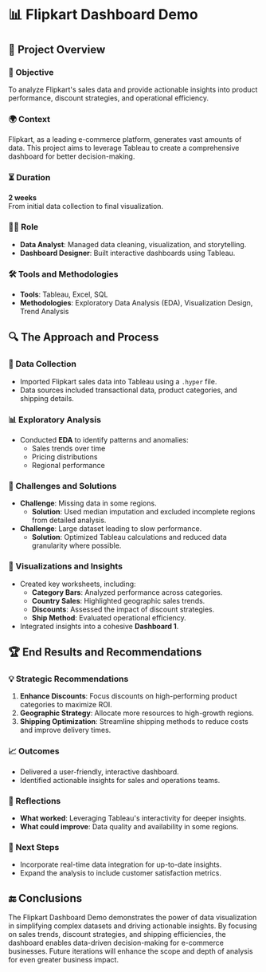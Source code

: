 # 📊 Flipkart Dashboard Demo

## 📝 Project Overview

### 🎯 Objective
To analyze Flipkart's sales data and provide actionable insights into product performance, discount strategies, and operational efficiency.

### 🌍 Context
Flipkart, as a leading e-commerce platform, generates vast amounts of data. This project aims to leverage Tableau to create a comprehensive dashboard for better decision-making.

### ⏳ Duration
**2 weeks**  
From initial data collection to final visualization.

### 🧑‍💻 Role
- **Data Analyst**: Managed data cleaning, visualization, and storytelling.
- **Dashboard Designer**: Built interactive dashboards using Tableau.

### 🛠️ Tools and Methodologies
- **Tools**: Tableau, Excel, SQL
- **Methodologies**: Exploratory Data Analysis (EDA), Visualization Design, Trend Analysis


## 🔍 The Approach and Process

### 📂 Data Collection
- Imported Flipkart sales data into Tableau using a `.hyper` file.
- Data sources included transactional data, product categories, and shipping details.

### 📊 Exploratory Analysis
- Conducted **EDA** to identify patterns and anomalies:
  - Sales trends over time
  - Pricing distributions
  - Regional performance

### 🧗 Challenges and Solutions
- **Challenge**: Missing data in some regions.
  - **Solution**: Used median imputation and excluded incomplete regions from detailed analysis.
- **Challenge**: Large dataset leading to slow performance.
  - **Solution**: Optimized Tableau calculations and reduced data granularity where possible.

### 🌟 Visualizations and Insights
- Created key worksheets, including:
  - **Category Bars**: Analyzed performance across categories.
  - **Country Sales**: Highlighted geographic sales trends.
  - **Discounts**: Assessed the impact of discount strategies.
  - **Ship Method**: Evaluated operational efficiency.
- Integrated insights into a cohesive **Dashboard 1**.


## 🏆 End Results and Recommendations

### 💡 Strategic Recommendations
1. **Enhance Discounts**: Focus discounts on high-performing product categories to maximize ROI.
2. **Geographic Strategy**: Allocate more resources to high-growth regions.
3. **Shipping Optimization**: Streamline shipping methods to reduce costs and improve delivery times.

### 📈 Outcomes
- Delivered a user-friendly, interactive dashboard.
- Identified actionable insights for sales and operations teams.

### 🤔 Reflections
- **What worked**: Leveraging Tableau's interactivity for deeper insights.
- **What could improve**: Data quality and availability in some regions.

### 🚀 Next Steps
- Incorporate real-time data integration for up-to-date insights.
- Expand the analysis to include customer satisfaction metrics.


## 🔚 Conclusions

The Flipkart Dashboard Demo demonstrates the power of data visualization in simplifying complex datasets and driving actionable insights. By focusing on sales trends, discount strategies, and shipping efficiencies, the dashboard enables data-driven decision-making for e-commerce businesses. Future iterations will enhance the scope and depth of analysis for even greater business impact.

